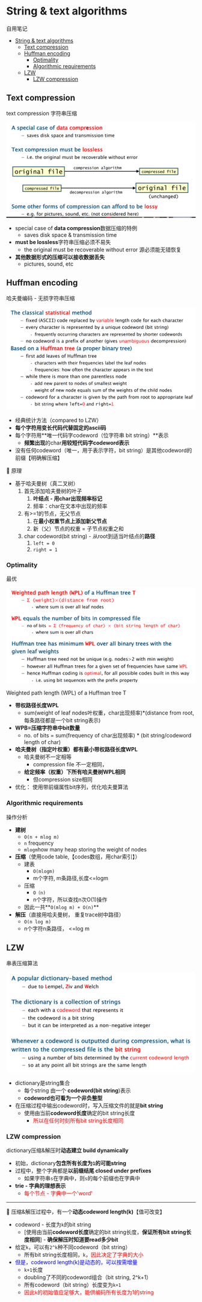 # String & text algorithms

自用笔记

* [String & text algorithms](#string--text-algorithms)
  * [Text compression](#text-compression)
  * [Huffman encoding](#huffman-encoding)
    * [Optimality](#optimality)
    * [Algorithmic requirements](#algorithmic-requirements)
  * [LZW](#lzw)
    * [LZW compression](#lzw-compression)

## Text compression

text compression 字符串压缩

![](/static/2020-10-26-21-29-39.png)

* special case of **data compression**数据压缩的特例
  * saves disk space & transmission time
* **must be lossless**字符串压缩必须不易失
  * the original must be recoverable without error 源必须能无错恢复
* **其他数据形式的压缩可以接收数据丢失**
  * pictures, sound, etc

## Huffman encoding

哈夫曼编码 - 无损字符串压缩

![](/static/2020-10-26-21-41-24.png)

* 经典统计方法（compared to LZW）
* **每个字符用变长代码代替固定的ascii码**
* 每个字符用**唯一代码字codeword（位字符串 bit string）**表示
  * **频繁出现**的char**用较短代码字codeword表示**
* 没有任何codeword（唯一，用于表示字符，bit string）是其他codeword的前缀【明确解压缩】

🍊 原理

* 基于哈夫曼树（真二叉树）
  1. 首先添加哈夫曼树的叶子
     1. **叶结点 - 用char出现频率标记**
     2. 频率：char在文本中出现的频率
  2. 有>=1的节点，无父节点
     1. 在**最小权重节点上添加新父节点**
     2. 新（父）节点的权重 = 子节点权重之和
  3. char codeword(bit string) - 从root到适当叶结点的**路径**
     1. `left = 0`
     2. `right = 1`

### Optimality

最优

![](/static/2020-10-26-21-52-32.png)

Weighted path length (WPL) of a Huffman tree T

* **带权路径长度WPL**
  * sum(weight of leaf nodes叶权重，char出现频率)*(distance from root,每条路径都是一个bit string表示)
* **WPB=压缩字符串中bit数量**
  * no. of bits = sum(frequency of char出现频率) * (bit string/codeword length of char)
* **哈夫曼树（指定叶权重）都有最小带权路径长度WPL**
  * 哈夫曼树不一定相等
    * compression file 不一定相同，
  * **给定频率（权重）下所有哈夫曼树WPL相同**
    * 但compression size相同
* 优化： 使用带前缀属性bit序列，优化哈夫曼算法

### Algorithmic requirements

操作分析

* **建树**
  * `O(n + mlog m)`
  * `n` frequency
  * `mlogm`how many heap storing the weight of nodes
* **压缩**（使用code table,【codes数组，用char索引】）
  * 建表
    * `O(mlogm)`
    * m个字符, m条路径,长度<=logm
  * 压缩
    * `O（n)`
    * n个字符，所以查找n次O(1)操作
  * 因此一共**`O(mlog m) + O(n)`**
* **解压**（直接用哈夫曼树， 重复trace树中路径）
  * `O(n log m)`
  * n个字符n条路径， <=log m

## LZW

串表压缩算法

![](/static/2020-10-26-22-31-43.png)

* dictionary是string集合
  * 每个string 由一个 **codeword(bit string**)表示
  * **codeword也可看为一个非负整型**
* 在压缩过程中输出codeword时，写入压缩文件的就是**bit string**
  * 使用由当前**codeword长度**确定的bit string长度
    * <font color="red">所以在任何时刻所有bit string长度相同</font>

### LZW compression

dictionary压缩&解压时**动态建立 build dynamically**

* 初始，dictionary**包含所有长度为`1`的可能string**
* 过程中，整个字典都是**以前缀结尾 closed under prefixes**
  * 如果字符串`s`在字典中，则`s`的每个前缀也在字典中
* **trie - 字典的理想表示**
  * <font color="red">每个节点 - 字典中一个'word'</font>

---

🍊 压缩&解压过程中，有一个**动态codeword length(k)**【值可改变】

* codeword - 长度为`k`的bit string
  * [使用由当前**codeword长度**确定的bit string长度，**保证所有bit string长度相同**] - **确保解压时知道要read多少bit**
* 给定`k`，可以有`2^k`种不同codeword（bit string）
  * 所有bit string长度相同，`k`，<font color="red">因此决定了字典的大小</font>
* <font color="blue">但是，codeword length(k)是动态的，可以按需增量</font>
  * `k+1`长度
  * doubling了不同的codeword组合（bit string, 2^k+1）
  * 所有codeword（bit string）长度变为`k+1`
  * <font color="red">因此`k`的初始值应足够大，能供编码所有长度为1的string</font>